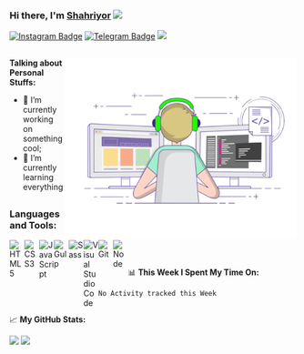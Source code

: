 ### Hi there, I'm <a href="https://gkassym.netlify.app" target="_blank">Shahriyor</a> <img src="https://media.giphy.com/media/hvRJCLFzcasrR4ia7z/giphy.gif" width="25px">
[![Instagram Badge](https://img.shields.io/badge/-Instagram-e4405f?style=flat-square&logo=Instagram&logoColor=white)](https://instagram.com/sharifjonov_shahriyor/)
[![Telegram Badge](https://img.shields.io/badge/-Telegram-0088cc?style=flat-square&logo=Telegram&logoColor=white)](https://t.me/Shahriyor0077)
[![](https://visitor-badge.glitch.me/badge?page_id=shahriyor-sharifjonov.shahriyor-sharifjonov)]()

## 
<img align="right" alt="GIF" src="https://raw.githubusercontent.com/shahriyor-sharifjonov/shahriyor-sharifjonov/master/coding.gif" width="408" height="318" />

**Talking about Personal Stuffs:**

- 🔭 I’m currently working on something cool;
- 🌱 I’m currently learning everything
##
### Languages and Tools:

<img align="left" alt="HTML5" width="26px" src="https://encrypted-tbn0.gstatic.com/images?q=tbn:ANd9GcQAD2APNZeHXaSogF8b_YZyz5IAyXZR9rsWvRyB2rb5LBb1hOCz8qwmo-_a3NlcWjg34ko&usqp=CAU" />
<img align="left" alt="CSS3" width="26px" src="https://res.cloudinary.com/practicaldev/image/fetch/s--IckYnXfR--/c_imagga_scale,f_auto,fl_progressive,h_1080,q_auto,w_1080/https://thepracticaldev.s3.amazonaws.com/i/2gtqqlfraqi3ljmtt5at.jpg" />
<img align="left" alt="JavaScript" width="26px" src="https://upload.wikimedia.org/wikipedia/commons/thumb/9/99/Unofficial_JavaScript_logo_2.svg/480px-Unofficial_JavaScript_logo_2.svg.png" />
<img align="left" alt="Gulp" width="26px" src="https://mwcoders.com/wp-content/uploads/2018/02/gulpjs-logo.jpg" />
<img align="left" alt="Sass" width="26px" src="https://encrypted-tbn0.gstatic.com/images?q=tbn:ANd9GcQQnR9v6dz-WclZyXLZU6l8yuohRJ9Fe69vcJuICc2lt6LTb8ic6iuXhE6e2GSIdDhwRck&usqp=CAU" />
<img align="left" alt="Visual Studio Code" width="26px" src="https://northcreation.agency/assets/Uploads/VSCode.png" />
<img align="left" alt="Git" width="26px" src="https://www.campusmvp.es/catalogo/repository/product/curso-git.png" />
<img align="left" alt="Node" width="26px" src="https://pbs.twimg.com/media/DeXrm8hX0AEuuGq.jpg" />

<br>

##


📊 **This Week I Spent My Time On:**
<!--START_SECTION:waka-->
```text
No Activity tracked this Week
```
<!--END_SECTION:waka-->



##

📈 **My GitHub Stats:**

<div display="flex">
  <p>
    <img width="55%" align="top" src="https://github-readme-stats.vercel.app/api?username=shahriyor-sharifjonov&show_icons=true&hide_border=true&&count_private=true&include_all_commits=true" />
    <img width="40%" align="top" src="https://github-readme-stats.vercel.app/api/top-langs/?username=shahriyor-sharifjonov&exclude_repo=KNN-Image-Classification&show_icons=true&hide_border=true&layout=compact&langs_count=8"/>
  </p>
</div>


